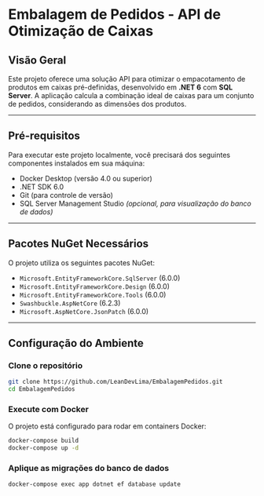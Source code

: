 # Embalagem de Pedidos - API de Otimização de Caixas

## Visão Geral

Este projeto oferece uma solução API para otimizar o empacotamento de produtos em caixas pré-definidas, desenvolvido em **.NET 6** com **SQL Server**. A aplicação calcula a combinação ideal de caixas para um conjunto de pedidos, considerando as dimensões dos produtos.

---

## Pré-requisitos

Para executar este projeto localmente, você precisará dos seguintes componentes instalados em sua máquina:

- Docker Desktop (versão 4.0 ou superior)
- .NET SDK 6.0
- Git (para controle de versão)
- SQL Server Management Studio *(opcional, para visualização do banco de dados)*

---

## Pacotes NuGet Necessários

O projeto utiliza os seguintes pacotes NuGet:

- `Microsoft.EntityFrameworkCore.SqlServer` (6.0.0)
- `Microsoft.EntityFrameworkCore.Design` (6.0.0)
- `Microsoft.EntityFrameworkCore.Tools` (6.0.0)
- `Swashbuckle.AspNetCore` (6.2.3)
- `Microsoft.AspNetCore.JsonPatch` (6.0.0)

---

## Configuração do Ambiente

### Clone o repositório

```bash
git clone https://github.com/LeanDevLima/EmbalagemPedidos.git
cd EmbalagemPedidos
```

### Execute com Docker

O projeto está configurado para rodar em containers Docker:

```bash
docker-compose build
docker-compose up -d
```

### Aplique as migrações do banco de dados

```bash
docker-compose exec app dotnet ef database update
```